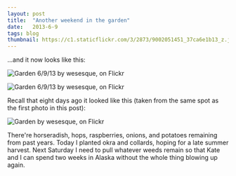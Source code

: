 ```yaml
---
layout: post
title:  "Another weekend in the garden"
date:   2013-6-9
tags: blog
thumbnail: https://c1.staticflickr.com/3/2873/9002051451_37ca6e1b13_z.jpg
---
```



...and it now looks like this:

![Garden 6/9/13 by wesesque, on Flickr](https://c1.staticflickr.com/6/5324/9003223402_69967cde6b_z.jpg)

![Garden 6/9/13 by wesesque, on Flickr](https://c1.staticflickr.com/3/2873/9002051451_37ca6e1b13_z.jpg)

Recall that eight days ago it looked like this (taken from the same spot as the first photo in this post):

![Garden by wesesque, on Flickr](https://c1.staticflickr.com/6/5344/9002075879_d193a468e9_z.jpg)

There're horseradish, hops, raspberries, onions, and potatoes remaining from past years. Today I planted okra and collards, hoping for a late summer harvest. Next Saturday I need to pull whatever weeds remain so that Kate and I can spend two weeks in Alaska without the whole thing blowing up again.